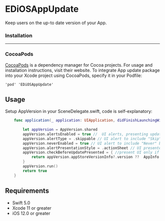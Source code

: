 # EDiOSAppUpdate

Keep users on the up-to date version of your App.

### Installation ###
---
  
### CocoaPods ####
  
[CocoaPods](https://cocoapods.org) is a dependency manager for Cocoa projects. For usage and installation instructions, visit their website. To integrate App update package into your Xcode project using CocoaPods, specify it in your Podfile:

``` 
'pod' 'EDiOSAppUpdate' 
```

## Usage

Setup AppVersion in your SceneDelegate.swift, code is self-explanatory:
 

```swift
    func application(_ application: UIApplication, didFinishLaunchingWithOptions launchOptions: [UIApplication.LaunchOptionsKey: Any]?) -> Bool {
        
        let appVersion = AppVersion.shared
        appVersion.alertsEnabled = true //  UI alerts, presenting update options
        appVersion.alertType = .skippable // UI alert to include "Skip" button
        appVersion.neverEnabled = true // UI alert to include "Never" butoon
        appVersion.alertPresentationStyle = .actionSheet // UI presented as an actionSheet
        appVersion.checkBeforeUpdatePresented = { //present UI only if App Store version has more than 1 review and average rating is higher than 3
            return appVersion.appStoreVersionInfo?.version ??  AppInfo.shortVersion > AppInfo.shortVersion
        }
        appVersion.run()
        return true
    }

```

## Requirements

- Swift 5.0
- Xcode 11 or greater
- iOS 12.0 or greater
